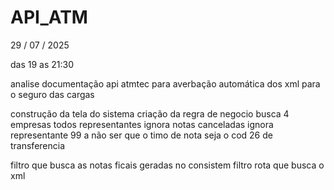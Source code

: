 # API_ATM
29 / 07 / 2025

das 19 as 21:30

analise documentação api atmtec para averbação automática dos xml para o seguro das cargas

construção da tela do sistema
criação da regra de negocio
	busca 4 empresas todos representantes
	ignora notas canceladas
	ignora representante 99 a não ser que o timo de nota seja o cod 26 de transferencia 
	
filtro que busca as notas ficais geradas no consistem
filtro rota que busca o xml

